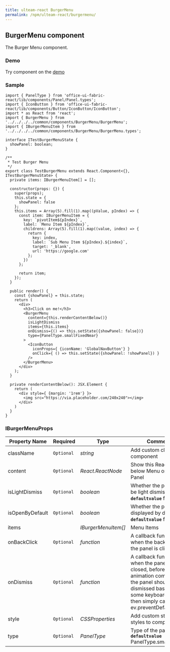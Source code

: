 ```yaml
---
title: ulteam-react BurgerMenu
permalink: /npm/ulteam-react/burgermenu/
---
```


## BurgerMenu component

The Burger Menu component.

### Demo
Try component on the [demo](/npm/ulteam-react/demo/?r=burgermenu)

### Sample

```tsx
import { PanelType } from 'office-ui-fabric-react/lib/components/Panel/Panel.types';
import { IconButton } from 'office-ui-fabric-react/lib/components/Button/IconButton/IconButton';
import * as React from 'react';
import { BurgerMenu } from '../../../../common/components/BurgerMenu/BurgerMenu';
import { IBurgerMenuItem } from '../../../../common/components/BurgerMenu/BurgerMenu.types';

interface ITestBurgerMenuState {
  showPanel: boolean;
}

/**
 * Test Burger Menu
 */
export class TestBurgerMenu extends React.Component<{}, ITestBurgerMenuState> {
  private items: IBurgerMenuItem[] = [];

  constructor(props: {}) {
    super(props);
    this.state = {
      showPanel: false
    };
    this.items = Array(5).fill(1).map((pValue, pIndex) => {
      const item: IBurgerMenuItem = {
        key: `pivotItem${pIndex}`,
        label: `Menu Item ${pIndex}`,
        childrens: Array(5).fill(1).map((value, index) => {
          return {
            key: index,
            label: `Sub Menu Item ${pIndex}.${index}`,
            target: '_blank',
            url: 'https://google.com'
          };
        })
      };

      return item;
    });
  }
  
  public render() {
    const {showPanel} = this.state;
    return (
      <div>
        <h3>Click on me!</h3>
        <BurgerMenu
          content={this.renderContentBelow()}
          isLightDismiss
          items={this.items}
          onDismiss={() => this.setState({showPanel: false})}
          type={PanelType.smallFixedNear}
        >
          <IconButton
            iconProps={ {iconName: 'GlobalNavButton'} }
            onClick={ () => this.setState({showPanel: !showPanel}) }
          />
        </BurgerMenu>
      </div>
    );
  }

  private renderContentBelow(): JSX.Element {
    return (
      <div style={ {margin: '1rem'} }>
        <img src="https://via.placeholder.com/240x240"></img>
      </div>
    )
  }
}
```


### IBurgerMenuProps

| Property Name | Required | Type | Comments |
|-|-|-|-|
 | className | `Optional` |  *string* |     Add custom class to component       |  
 | content | `Optional` |  *React.ReactNode* |     Show this React Node below Menu on the Panel       |  
 | isLightDismiss | `Optional` |  *boolean* |     Whether the panel can be light dismissed.      **`defaultvalue`** false      |  
 | isOpenByDefault | `Optional` |  *boolean* |     Whether the panel is displayed by default.      **`defaultvalue`** false      |  
 | items |  |  *IBurgerMenuItem[]* |     Menu Items       |  
 | onBackClick | `Optional` |  *function* |     A callback function for when the back button on the panel is clicked.       |  
 | onDismiss | `Optional` |  *function* |     A callback function for when the panel is closed, before the animation completes. If the panel should NOT be dismissed based on some keyboard event, then simply call ev.preventDefault() on it       |  
 | style | `Optional` |  *CSSProperties* |     Add custom standard styles to component       |  
 | type | `Optional` |  *PanelType* |     Type of the panel.      **`defaultvalue`** PanelType.smallFixedFar      |
